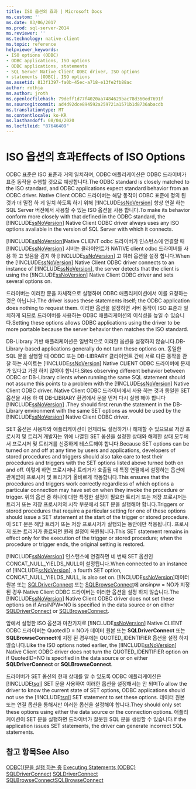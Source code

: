 ```yaml
---
title: ISO 옵션의 효과 | Microsoft Docs
ms.custom: ''
ms.date: 03/06/2017
ms.prod: sql-server-2014
ms.reviewer: ''
ms.technology: native-client
ms.topic: reference
helpviewer_keywords:
- ISO options (ODBC)
- ODBC applications, ISO options
- ODBC applications, statements
- SQL Server Native Client ODBC driver, ISO options
- statements [ODBC], ISO options
ms.assetid: 813f1397-fa0b-45ec-a718-e13fe2fb88ac
author: rothja
ms.author: jroth
ms.openlocfilehash: 79deff1d77f4020aa7484629bac78d360ed7691f
ms.sourcegitcommit: ad4d92dce894592a259721a1571b1d8736abacdb
ms.translationtype: MT
ms.contentlocale: ko-KR
ms.lasthandoff: 08/04/2020
ms.locfileid: "87646409"
---
```

# <a name="effects-of-iso-options"></a><span data-ttu-id="4217d-102">ISO 옵션의 효과</span><span class="sxs-lookup"><span data-stu-id="4217d-102">Effects of ISO Options</span></span>
  <span data-ttu-id="4217d-103">ODBC 표준은 ISO 표준과 거의 일치하며, ODBC 애플리케이션은 ODBC 드라이버가 표준 동작을 수행할 것으로 예상합니다.</span><span class="sxs-lookup"><span data-stu-id="4217d-103">The ODBC standard is closely matched to the ISO standard, and ODBC applications expect standard behavior from an ODBC driver.</span></span> <span data-ttu-id="4217d-104">Native Client ODBC 드라이버는 해당 동작이 ODBC 표준에 정의 된 것과 더 밀접 하 게 일치 하도록 하기 위해 [!INCLUDE[ssNoVersion](../../../includes/ssnoversion-md.md)] 항상 연결 하는 SQL Server 버전에서 사용할 수 있는 ISO 옵션을 사용 합니다.</span><span class="sxs-lookup"><span data-stu-id="4217d-104">To make its behavior conform more closely with that defined in the ODBC standard, the [!INCLUDE[ssNoVersion](../../../includes/ssnoversion-md.md)] Native Client ODBC driver always uses any ISO options available in the version of SQL Server with which it connects.</span></span>  
  
 <span data-ttu-id="4217d-105">[!INCLUDE[ssNoVersion](../../../includes/ssnoversion-md.md)]Native CLIENT odbc 드라이버가 인스턴스에 연결할 때 [!INCLUDE[ssNoVersion](../../../includes/ssnoversion-md.md)] 서버는 클라이언트가 NATIVE client odbc 드라이버를 사용 하 고 있음을 감지 하 [!INCLUDE[ssNoVersion](../../../includes/ssnoversion-md.md)] 고 여러 옵션을 설정 합니다.</span><span class="sxs-lookup"><span data-stu-id="4217d-105">When the [!INCLUDE[ssNoVersion](../../../includes/ssnoversion-md.md)] Native Client ODBC driver connects to an instance of [!INCLUDE[ssNoVersion](../../../includes/ssnoversion-md.md)], the server detects that the client is using the [!INCLUDE[ssNoVersion](../../../includes/ssnoversion-md.md)] Native Client ODBC driver and sets several options on.</span></span>  
  
 <span data-ttu-id="4217d-106">드라이버는 이러한 문을 자체적으로 실행하며 ODBC 애플리케이션에서 이를 요청하는 것은 아닙니다.</span><span class="sxs-lookup"><span data-stu-id="4217d-106">The driver issues these statements itself; the ODBC application does nothing to request them.</span></span> <span data-ttu-id="4217d-107">이러한 옵션을 설정하면 서버 동작이 ISO 표준과 일치하게 되므로 드라이버를 사용하는 ODBC 애플리케이션의 이식성을 높일 수 있습니다.</span><span class="sxs-lookup"><span data-stu-id="4217d-107">Setting these options allows ODBC applications using the driver to be more portable because the server behavior then matches the ISO standard.</span></span>  
  
 <span data-ttu-id="4217d-108">DB-Library 기반 애플리케이션은 일반적으로 이러한 옵션을 설정하지 않습니다.</span><span class="sxs-lookup"><span data-stu-id="4217d-108">DB-Library-based applications generally do not turn these options on.</span></span> <span data-ttu-id="4217d-109">동일한 SQL 문을 실행할 때 ODBC 또는 DB-LIBRARY 클라이언트 간에 서로 다른 동작을 관찰 하는 사이트는 [!INCLUDE[ssNoVersion](../../../includes/ssnoversion-md.md)] Native CLIENT ODBC 드라이버에 문제가 있다고 가정 하지 않아야 합니다.</span><span class="sxs-lookup"><span data-stu-id="4217d-109">Sites observing different behavior between ODBC or DB-Library clients when running the same SQL statement should not assume this points to a problem with the [!INCLUDE[ssNoVersion](../../../includes/ssnoversion-md.md)] Native Client ODBC driver.</span></span> <span data-ttu-id="4217d-110">Native Client ODBC 드라이버에서 사용 하는 것과 동일한 SET 옵션을 사용 하 여 DB-LIBRARY 환경에서 문을 먼저 다시 실행 해야 합니다 [!INCLUDE[ssNoVersion](../../../includes/ssnoversion-md.md)] .</span><span class="sxs-lookup"><span data-stu-id="4217d-110">They should first rerun the statement in the DB-Library environment with the same SET options as would be used by the [!INCLUDE[ssNoVersion](../../../includes/ssnoversion-md.md)] Native Client ODBC driver.</span></span>  
  
 <span data-ttu-id="4217d-111">SET 옵션은 사용자와 애플리케이션이 언제라도 설정하거나 해제할 수 있으므로 저장 프로시저 및 트리거 개발자는 위에 나열된 SET 옵션을 설정한 상태와 해제한 상태 모두에서 프로시저 및 트리거를 신중하게 테스트해야 합니다.</span><span class="sxs-lookup"><span data-stu-id="4217d-111">Because SET options can be turned on and off at any time by users and applications, developers of stored procedures and triggers should also take care to test their procedures and triggers with the SET options listed above turned both on and off.</span></span> <span data-ttu-id="4217d-112">이렇게 하면 프로시저나 트리거가 호출될 때 특정 연결에서 설정하는 옵션에 관계없이 프로시저 및 트리거가 올바르게 작동합니다.</span><span class="sxs-lookup"><span data-stu-id="4217d-112">This ensures that the procedures and triggers work correctly regardless of which options a particular connection may have set on when they invoke the procedure or trigger.</span></span> <span data-ttu-id="4217d-113">위의 옵션 중 하나에 대한 특정한 설정이 필요한 트리거 또는 저장 프로시저는 트리거 또는 저장 프로시저의 시작 부분에서 SET 문을 실행해야 합니다.</span><span class="sxs-lookup"><span data-stu-id="4217d-113">Triggers or stored procedures that require a particular setting for one of these options should issue a SET statement at the start of the trigger or stored procedure.</span></span> <span data-ttu-id="4217d-114">이 SET 문은 해당 트리거 또는 저장 프로시저가 실행되는 동안에만 적용됩니다. 프로시저 또는 트리거가 종료되면 원래 설정이 복원됩니다.</span><span class="sxs-lookup"><span data-stu-id="4217d-114">This SET statement remains in effect only for the execution of the trigger or stored procedure; when the procedure or trigger ends, the original setting is restored.</span></span>  
  
 <span data-ttu-id="4217d-115">[!INCLUDE[ssNoVersion](../../../includes/ssnoversion-md.md)] 인스턴스에 연결하면 네 번째 SET 옵션인 CONCAT_NULL_YIELDS_NULL이 설정됩니다.</span><span class="sxs-lookup"><span data-stu-id="4217d-115">When connected to an instance of [!INCLUDE[ssNoVersion](../../../includes/ssnoversion-md.md)], a fourth SET option, CONCAT_NULL_YIELDS_NULL, is also set on.</span></span> <span data-ttu-id="4217d-116">[!INCLUDE[ssNoVersion](../../../includes/ssnoversion-md.md)]데이터 원본 또는 [SQLDriverConnect](../../native-client-odbc-api/sqldriverconnect.md) 또는 [SQLBrowseConnect](../../native-client-odbc-api/sqlbrowseconnect.md)에 ansinpw = NO가 지정 된 경우 Native Client ODBC 드라이버는 이러한 옵션을 설정 하지 않습니다.</span><span class="sxs-lookup"><span data-stu-id="4217d-116">The [!INCLUDE[ssNoVersion](../../../includes/ssnoversion-md.md)] Native Client ODBC driver does not set these options on if AnsiNPW=NO is specified in the data source or on either [SQLDriverConnect](../../native-client-odbc-api/sqldriverconnect.md) or [SQLBrowseConnect](../../native-client-odbc-api/sqlbrowseconnect.md).</span></span>  
  
 <span data-ttu-id="4217d-117">앞에서 설명한 ISO 옵션과 마찬가지로 [!INCLUDE[ssNoVersion](../../../includes/ssnoversion-md.md)] Native CLIENT ODBC 드라이버는 QuotedID = NO가 데이터 원본 또는 **SQLDriverConnect** 또는 **SQLBrowseConnect**에 지정 된 경우에는 QUOTED_IDENTIFIER 옵션을 설정 하지 않습니다.</span><span class="sxs-lookup"><span data-stu-id="4217d-117">Like the ISO options noted earlier, the [!INCLUDE[ssNoVersion](../../../includes/ssnoversion-md.md)] Native Client ODBC driver does not turn the QUOTED_IDENTIFIER option on if QuotedID=NO is specified in the data source or on either **SQLDriverConnect** or **SQLBrowseConnect**.</span></span>  
  
 <span data-ttu-id="4217d-118">드라이버가 SET 옵션의 현재 상태를 알 수 있도록 ODBC 애플리케이션은 [!INCLUDE[tsql](../../../includes/tsql-md.md)] SET 문을 사용하여 이러한 옵션을 설정해서는 안 되며</span><span class="sxs-lookup"><span data-stu-id="4217d-118">To allow the driver to know the current state of SET options, ODBC applications should not use the [!INCLUDE[tsql](../../../includes/tsql-md.md)] SET statement to set these options.</span></span> <span data-ttu-id="4217d-119">데이터 원본 또는 연결 옵션을 통해서만 이러한 옵션을 설정해야 합니다.</span><span class="sxs-lookup"><span data-stu-id="4217d-119">They should only set these options using either the data source or the connection options.</span></span> <span data-ttu-id="4217d-120">애플리케이션이 SET 문을 실행하면 드라이버가 잘못된 SQL 문을 생성할 수 있습니다.</span><span class="sxs-lookup"><span data-stu-id="4217d-120">If the application issues SET statements, the driver can generate incorrect SQL statements.</span></span>  
  
## <a name="see-also"></a><span data-ttu-id="4217d-121">참고 항목</span><span class="sxs-lookup"><span data-stu-id="4217d-121">See Also</span></span>  
 <span data-ttu-id="4217d-122">[ODBC&#41;&#40;문을 실행 하는 중](executing-statements-odbc.md) </span><span class="sxs-lookup"><span data-stu-id="4217d-122">[Executing Statements &#40;ODBC&#41;](executing-statements-odbc.md) </span></span>  
 <span data-ttu-id="4217d-123">[SQLDriverConnect](../../native-client-odbc-api/sqldriverconnect.md) </span><span class="sxs-lookup"><span data-stu-id="4217d-123">[SQLDriverConnect](../../native-client-odbc-api/sqldriverconnect.md) </span></span>  
 [<span data-ttu-id="4217d-124">SQLBrowseConnect</span><span class="sxs-lookup"><span data-stu-id="4217d-124">SQLBrowseConnect</span></span>](../../native-client-odbc-api/sqlbrowseconnect.md)  
  
  
